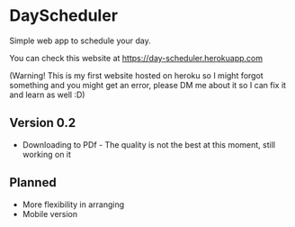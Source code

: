 # DayScheduler
Simple web app to schedule your day.

You can check this website at https://day-scheduler.herokuapp.com 

(Warning! This is my first website hosted on heroku so I might forgot something and you might get an error, please DM me about it so I can fix it and learn as well :D)

## Version 0.2
- Downloading to PDf - The quality is not the best at this moment, still working on it

## Planned
- More flexibility in arranging
- Mobile version